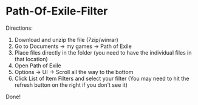 # Path-Of-Exile-Filter
Directions:
1. Download and unzip the file (7zip/winrar)
2. Go to Documents -> my games -> Path of Exile
3. Place files directly in the folder (you need to have the individual files in that location)
4. Open Path of Exile
5. Options -> UI -> Scroll all the way to the bottom
6. Click List of Item Filters and select your filter (You may need to hit the refresh button on the right if you don't see it)

Done!
